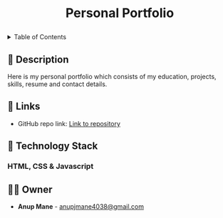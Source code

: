

<h1 align="center">

Personal Portfolio
</h1>

<details>
<summary>Table of Contents</summary>

- [Description](#description)
- [Links](#links)
- [Tech Stack](#tech-stack)
- [Owner](#owner)


</details>

## 📝 Description
Here is my personal portfolio which consists of my education, projects, skills, resume and contact details.



## 🔗 Links

- GitHub repo link: [Link to repository](https://github.com/anupjmane4038/Personal-Portfolio.git)


## 🤖 Technology Stack
<h3>HTML, CSS & Javascript</h3>



## 👩‍💻 Owner
- **Anup Mane** - anupjmane4038@gmail.com

